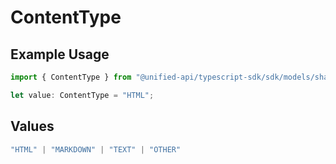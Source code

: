 # ContentType

## Example Usage

```typescript
import { ContentType } from "@unified-api/typescript-sdk/sdk/models/shared";

let value: ContentType = "HTML";
```

## Values

```typescript
"HTML" | "MARKDOWN" | "TEXT" | "OTHER"
```